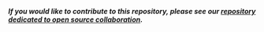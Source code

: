***If you would like to contribute to this repository, please see our [repository dedicated to open source collaboration](https://github.com/ideoxan/contributing).***
